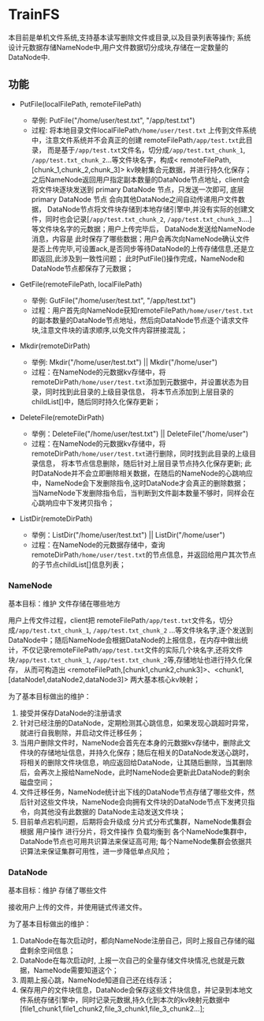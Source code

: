 # TrainFS

本目前是单机文件系统,支持基本读写删除文件或目录,以及目录列表等操作; 系统设计元数据存储NameNode中,用户文件数据切分成块,存储在一定数量的DataNode中.

## 功能

- PutFile(localFilePath, remoteFilePath)
    - 举例: PutFile("/home/user/test.txt", "/app/test.txt")
    - 过程: 将本地目录文件localFilePath`/home/user/test.txt` 上传到文件系统中，注意文件系统并不会真正的创建 remoteFilePath`/app/test.txt`此目录，
      而是基于`/app/test.txt`文件名，切分成`/app/test.txt_chunk_1`, `/app/test.txt_chunk_2`...等文件块名字，构成<
      remoteFilePath,[chunk_1,chunk_2,chunk_3]>
      kv映射集合元数据，并进行持久化保存；之后NameNode返回用户指定副本数量的DataNode节点地址，client会将文件块逐块发送到 primary DataNode 节点，只发送一次即可, 底层 primary DataNode 节点 会向其他DataNode之间自动传递用户文件数据，
      DataNode节点将文件块存储到本地存储引擎中,并没有实际的创建文件，同时也会记录[`/app/test.txt_chunk_2`, `/app/test.txt_chunk_3`....]等文件块名字的元数据；用户上传完毕后，
      DataNode发送给NameNode消息，内容是 此时保存了哪些数据；用户会再次向NameNode确认文件是否上传完毕,可设置ack,是否同步等待DataNode的上传存储信息,还是立即返回,此涉及到一致性问题； 此时PutFile()操作完成，NameNode和DataNode节点都保存了元数据；

- GetFile(remoteFilePath, localFilePath)
    - 举例: GutFile("/home/user/test.txt", "/app/test.txt")
    - 过程：用户首先向NameNode获知remoteFilePath`/home/user/test.txt`的副本数量的DataNode节点地址，然后向DataNode节点逐个请求文件块,注意文件块的请求顺序,以免文件内容拼接混乱；
- Mkdir(remoteDirPath)
    - 举例: Mkdir("/home/user/test.txt") || Mkdir("/home/user")
    - 过程：在NameNode的元数据kv存储中，将remoteDirPath`/home/user/test.txt`添加到元数据中，并设置状态为目录，同时找到此目录的上级目录信息，
      将本节点添加到上层目录的childList[]中，随后同时持久化保存更新；
- DeleteFile(remoteDirPath)
    - 举例：DeleteFile("/home/user/test.txt") || DeleteFile("/home/user")
    - 过程：在NameNode的元数据kv存储中，将remoteDirPath`/home/user/test.txt`进行删除，同时找到此目录的上级目录信息，
      将本节点信息删除，随后针对上层目录节点持久化保存更新; 此时DataNode并不会立即删除相关数据，在随后的NameNode的心跳响应中，NameNode会下发删除指令,这时DataNode才会真正的删除数据； 当NameNode下发删除指令后，当判断到文件副本数量不够时，同样会在心跳响应中下发拷贝指令；
- ListDir(remoteDirPath)
    - 举例：ListDir("/home/user/test.txt") || ListDir("/home/user")
    - 过程：在NameNode的元数据存储中，查询remoteDirPath`/home/user/test.txt`的节点信息，并返回给用户其次节点的子节点childList[]信息列表；

### NameNode

基本目标：维护 文件存储在哪些地方

用户上传文件过程，client把 remoteFilePath`/app/test.txt`文件名，切分成`/app/test.txt_chunk_1`, `/app/test.txt_chunk_2`
...等文件块名字,逐个发送到DataNode中；随后NameNode会根据DataNode的上报信息，在内存中做出统计，不仅记录remoteFilePath`/app/test.txt`文件的实际几个块名字,还将文件块`/app/test.txt_chunk_1`, `/app/test.txt_chunk_2`等,存储地址也进行持久化保存，
从而可构造出 <remoteFilePath,[chunk1,chunk2,chunk3]>、<chunk1,[dataNode1,dataNode2,dataNode3]> 两大基本核心kv映射；

为了基本目标做出的维护：

1. 接受并保存DataNode的注册请求
2. 针对已经注册的DataNode，定期检测其心跳信息，如果发现心跳超时异常，就进行自我剔除，并启动文件迁移任务；
3. 当用户删除文件时，NameNode会首先在本身的元数据kv存储中，删除此文件块的存储地址信息，并持久化保存；随后在相关的DataNode发送心跳时，
   将相关的删除文件块信息，响应返回给DataNode，让其随后删除，当其删除后，会再次上报给NameNode，此时NameNode会更新此DataNode的剩余磁盘空间；
4. 文件迁移任务，NameNode统计出下线的DataNode节点存储了哪些文件，然后针对这些文件块，NameNode会向拥有文件块的DataNode节点下发拷贝指令，向其他没有此数据的 DataNode主动发送文件块；
5. 目前单点宕机问题，后期将会升级成 分片式分布式集群，NameNode集群会根据 用户操作 进行分片，将文件操作 负载均衡到 各个NameNode集群中，DataNode节点也可用共识算法来保证高可用; 每个NameNode集群会依据共识算法来保证集群可用性，进一步降低单点风险；

### DataNode

基本目标：维护 存储了哪些文件

接收用户上传的文件，并使用链式传递文件。

为了基本目标做出的维护：
1. DataNode在每次启动时，都向NameNode注册自己，同时上报自己存储的磁盘剩余空间信息；
2. DataNode在每次启动时, 上报一次自己的全量存储文件块情况,也就是元数据，NameNode需要知道这个；
3. 周期上报心跳，NameNode知道自己还在线存活；
4. 保存用户的文件块信息，DataNode会保存这些文件块信息，并记录到本地文件系统存储引擎中，同时记录元数据,持久化到本次的kv映射元数据中[file1_chunk1,file1_chunk2,file_3_chunk1,file_3_chunk2...];
